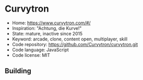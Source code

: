 # Curvytron

- Home: https://www.curvytron.com/#/
- Inspiration: "Achtung, die Kurve!"
- State: mature, inactive since 2015
- Keyword: arcade, clone, content open, multiplayer, skill
- Code repository: https://github.com/Curvytron/curvytron.git
- Code language: JavaScript
- Code license: MIT

## Building
